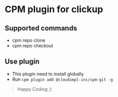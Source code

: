 # CPM plugin for clickup

## Supported commands
- cpm repo clone
- cpm repo checkout

## Use plugin
- This plugin need to install globally
- Run `cpm plugin add @cloudimpl-inc/cpm-git -g`

>Happy Coding ;)